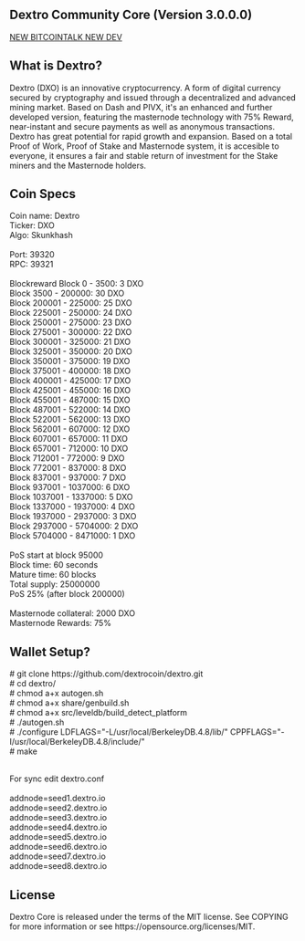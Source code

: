 <h2><strong>Dextro Community Core (Version 3.0.0.0)</strong></h2>

<a href="https://bitcointalk.org/index.php?topic=5065612">NEW BITCOINTALK NEW DEV</a>

<h2><strong>What is Dextro?</strong></h2>

<p>
Dextro (DXO) is an innovative cryptocurrency. A form of digital currency secured by cryptography and issued through a decentralized and advanced mining market. Based on Dash and PIVX, it's an enhanced and further developed version, featuring the masternode technology with 75% Reward, near-instant and secure payments as well as anonymous transactions. Dextro has great potential for rapid growth and expansion. Based on a total Proof of Work, Proof of Stake and Masternode system, it is accesible to everyone, it ensures a fair and stable return of investment for the Stake miners and the Masternode holders.
</p>

<h2><strong>Coin Specs</strong></h2>
<p>
Coin name: Dextro<br />
Ticker: DXO<br />
Algo: Skunkhash<br />
<br />
Port: 39320<br />
RPC: 39321<br />
<br />
Blockreward
Block 0 - 3500: 3 DXO<br />
Block 3500 - 200000: 30 DXO <br />
Block 200001 - 225000: 25 DXO <br />
Block 225001 - 250000: 24 DXO <br />
Block 250001 - 275000: 23 DXO <br />
Block 275001 - 300000: 22 DXO <br />
Block 300001 - 325000: 21 DXO <br />
Block 325001 - 350000: 20 DXO <br />
Block 350001 - 375000: 19 DXO <br />
Block 375001 - 400000: 18 DXO <br />	  
Block 400001 - 425000: 17 DXO <br />   
Block 425001 - 455000: 16 DXO <br />
Block 455001 - 487000: 15 DXO <br />
Block 487001 - 522000: 14 DXO <br />
Block 522001 - 562000: 13 DXO <br />
Block 562001 - 607000: 12 DXO <br />
Block 607001 - 657000: 11 DXO <br />
Block 657001 - 712000: 10 DXO <br />
Block 712001 - 772000: 9 DXO <br />
Block 772001 - 837000: 8 DXO <br />
Block 837001 - 937000: 7 DXO <br />
Block 937001 - 1037000: 6 DXO <br />
Block 1037001 - 1337000: 5 DXO <br />
Block 1337000 - 1937000: 4 DXO <br />
Block 1937000 - 2937000: 3 DXO <br />
Block 2937000 - 5704000: 2 DXO <br />
Block 5704000 - 8471000: 1 DXO <br />
 
<br />
PoS start at block 95000<br />
Block time: 60 seconds<br />
Mature time: 60 blocks<br />
Total supply: 25000000<br />
PoS 25% (after block 200000)<br />

<br />
Masternode collateral: 2000 DXO<br />
Masternode Rewards: 75%<br />
</p>


<h2><strong>Wallet Setup?</strong></h2>
<p>
# git clone https://github.com/dextrocoin/dextro.git <br />
# cd dextro/ <br />
# chmod a+x autogen.sh <br />
# chmod a+x share/genbuild.sh <br />
# chmod a+x src/leveldb/build_detect_platform <br />
# ./autogen.sh <br />
# ./configure LDFLAGS="-L/usr/local/BerkeleyDB.4.8/lib/" CPPFLAGS="-I/usr/local/BerkeleyDB.4.8/include/" <br />
# make <br />
</p>
<br />
For sync edit dextro.conf <br />
<br />
addnode=seed1.dextro.io <br />
addnode=seed2.dextro.io <br />
addnode=seed3.dextro.io <br />
addnode=seed4.dextro.io <br />
addnode=seed5.dextro.io <br />
addnode=seed6.dextro.io <br />
addnode=seed7.dextro.io <br />
addnode=seed8.dextro.io <br />
</p>

<h2><strong>License</strong></h2>
<p>
Dextro Core is released under the terms of the MIT license. See COPYING for more information or see https://opensource.org/licenses/MIT.
 </p>
